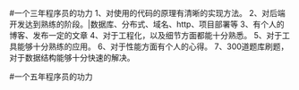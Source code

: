 #一个三年程序员的功力
1、对使用的代码的原理有清晰的实现方法。
2、对后端开发达到熟练的阶段。|数据库、分布式、域名、http、项目部署等
3、有个人的博客、发布一定的文章
4、对于工程化，以及细节方面都能十分熟悉。
5、对于工具能够十分熟练的应用。
6、对于性能方面有个人的心得。
7、300道题库刷题，对于数据结构能够十分快速的解决。

#一个五年程序员的功力
